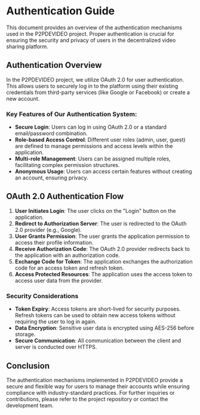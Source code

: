 # Authentication Guide

This document provides an overview of the authentication mechanisms used in the P2PDEVIDEO project. Proper authentication is crucial for ensuring the security and privacy of users in the decentralized video sharing platform.

## Authentication Overview

In the P2PDEVIDEO project, we utilize OAuth 2.0 for user authentication. This allows users to securely log in to the platform using their existing credentials from third-party services (like Google or Facebook) or create a new account.

### Key Features of Our Authentication System:
- **Secure Login**: Users can log in using OAuth 2.0 or a standard email/password combination.
- **Role-based Access Control**: Different user roles (admin, user, guest) are defined to manage permissions and access levels within the application.
- **Multi-role Management**: Users can be assigned multiple roles, facilitating complex permission structures.
- **Anonymous Usage**: Users can access certain features without creating an account, ensuring privacy.

## OAuth 2.0 Authentication Flow

1. **User Initiates Login**: The user clicks on the "Login" button on the application.
2. **Redirect to Authorization Server**: The user is redirected to the OAuth 2.0 provider (e.g., Google).
3. **User Grants Permission**: The user grants the application permission to access their profile information.
4. **Receive Authorization Code**: The OAuth 2.0 provider redirects back to the application with an authorization code.
5. **Exchange Code for Token**: The application exchanges the authorization code for an access token and refresh token.
6. **Access Protected Resources**: The application uses the access token to access user data from the provider.

### Security Considerations

- **Token Expiry**: Access tokens are short-lived for security purposes. Refresh tokens can be used to obtain new access tokens without requiring the user to log in again.
- **Data Encryption**: Sensitive user data is encrypted using AES-256 before storage.
- **Secure Communication**: All communication between the client and server is conducted over HTTPS.

## Conclusion

The authentication mechanisms implemented in P2PDEVIDEO provide a secure and flexible way for users to manage their accounts while ensuring compliance with industry-standard practices. For further inquiries or contributions, please refer to the project repository or contact the development team.